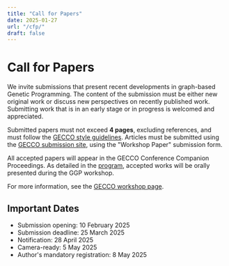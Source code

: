 ```yaml
---
title: "Call for Papers"
date: 2025-01-27
url: "/cfp/"
draft: false
---
```


# Call for Papers

We invite submissions that present recent developments in graph-based Genetic Programming. 
The content of the submission must be either new original work or discuss new perspectives on recently published work. 
Submitting work that is in an early stage or in progress is welcomed and appreciated.

Submitted papers must not exceed **4 pages**, excluding references, and must follow the [GECCO style guidelines](https://gecco-2025.sigevo.org/Paper-Submission-Instructions). 
Articles must be submitted using the [GECCO submission site](https://ssl.linklings.net/conferences/gecco/), using the "Workshop Paper" submission form.

All accepted papers will appear in the GECCO Conference Companion Proceedings. As detailed in the [program](https://graphgp.com/program/), accepted works will be orally presented during the GGP workshop.

For more information, see the [GECCO workshop page](https://gecco-2025.sigevo.org/Call-for-Workshop-Papers).

## Important Dates

+ Submission opening: 10 February 2025 
+ Submission deadline: 25 March 2025 
+ Notification: 28 April 2025
+ Camera-ready: 5 May 2025
+ Author's mandatory registration: 8 May 2025
